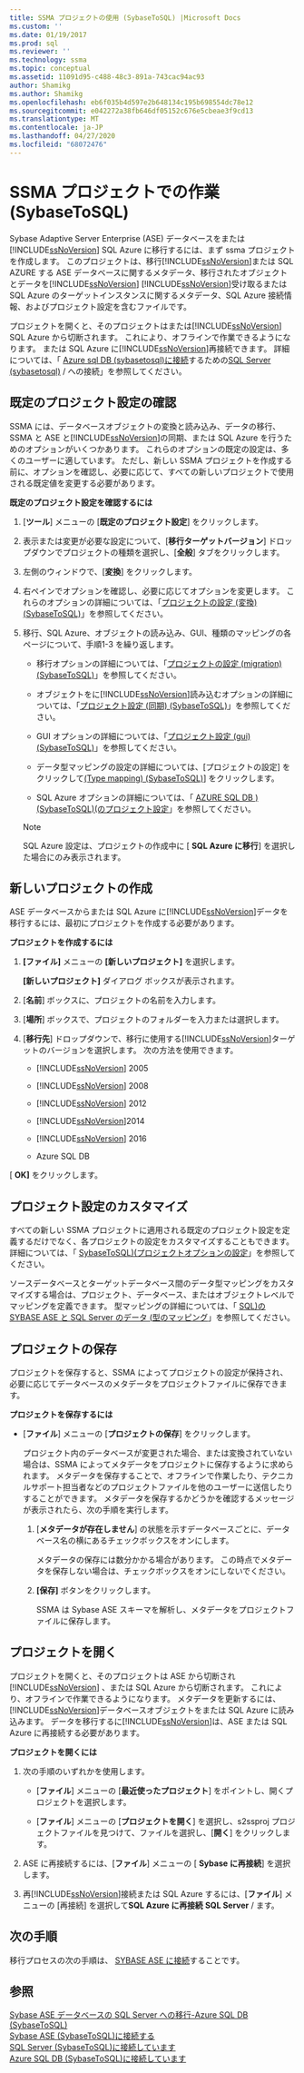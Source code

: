 ```yaml
---
title: SSMA プロジェクトの使用 (SybaseToSQL) |Microsoft Docs
ms.custom: ''
ms.date: 01/19/2017
ms.prod: sql
ms.reviewer: ''
ms.technology: ssma
ms.topic: conceptual
ms.assetid: 11091d95-c488-48c3-891a-743cac94ac93
author: Shamikg
ms.author: Shamikg
ms.openlocfilehash: eb6f035b4d597e2b648134c195b698554dc78e12
ms.sourcegitcommit: e042272a38fb646df05152c676e5cbeae3f9cd13
ms.translationtype: MT
ms.contentlocale: ja-JP
ms.lasthandoff: 04/27/2020
ms.locfileid: "68072476"
---
```

# <a name="working-with-ssma-projects-sybasetosql"></a>SSMA プロジェクトでの作業 (SybaseToSQL)
Sybase Adaptive Server Enterprise (ASE) データベースをまたは[!INCLUDE[ssNoVersion](../../includes/ssnoversion-md.md)] SQL Azure に移行するには、まず ssma プロジェクトを作成します。 このプロジェクトは、移行[!INCLUDE[ssNoVersion](../../includes/ssnoversion-md.md)]または SQL AZURE する ASE データベースに関するメタデータ、移行されたオブジェクトとデータを[!INCLUDE[ssNoVersion](../../includes/ssnoversion-md.md)] [!INCLUDE[ssNoVersion](../../includes/ssnoversion-md.md)]受け取るまたは SQL Azure のターゲットインスタンスに関するメタデータ、SQL Azure 接続情報、およびプロジェクト設定を含むファイルです。  
  
プロジェクトを開くと、そのプロジェクトはまたは[!INCLUDE[ssNoVersion](../../includes/ssnoversion-md.md)] SQL Azure から切断されます。 これにより、オフラインで作業できるようになります。 または SQL Azure に[!INCLUDE[ssNoVersion](../../includes/ssnoversion-md.md)]再接続できます。 詳細については、「 [Azure sql DB &#40;sybasetosql&#41;に接続](../../ssma/sybase/connecting-to-azure-sql-db-sybasetosql.md)するための[SQL Server &#40;sybasetosql&#41;](../../ssma/sybase/connecting-to-sql-server-sybasetosql.md)  / への接続」を参照してください。  
  
## <a name="reviewing-default-project-settings"></a>既定のプロジェクト設定の確認  
SSMA には、データベースオブジェクトの変換と読み込み、データの移行、SSMA と ASE と[!INCLUDE[ssNoVersion](../../includes/ssnoversion-md.md)]の同期、または SQL Azure を行うためのオプションがいくつかあります。 これらのオプションの既定の設定は、多くのユーザーに適しています。 ただし、新しい SSMA プロジェクトを作成する前に、オプションを確認し、必要に応じて、すべての新しいプロジェクトで使用される既定値を変更する必要があります。  
  
**既定のプロジェクト設定を確認するには**  
  
1.  [**ツール**] メニューの [**既定のプロジェクト設定**] をクリックします。  
  
2.  表示または変更が必要な設定について、[**移行ターゲットバージョン**] ドロップダウンでプロジェクトの種類を選択し、[**全般**] タブをクリックします。  
  
3.  左側のウィンドウで、[**変換**] をクリックします。  
  
4.  右ペインでオプションを確認し、必要に応じてオプションを変更します。 これらのオプションの詳細については、「[プロジェクトの設定 &#40;変換&#41; &#40;SybaseToSQL&#41;](../../ssma/sybase/project-settings-conversion-sybasetosql.md)」を参照してください。  
  
5.  移行、SQL Azure、オブジェクトの読み込み、GUI、種類のマッピングの各ページについて、手順1-3 を繰り返します。  
  
    -   移行オプションの詳細については、「[プロジェクトの設定 &#40;migration&#41; &#40;SybaseToSQL&#41;](../../ssma/sybase/project-settings-migration-sybasetosql.md)」を参照してください。  
  
    -   オブジェクトをに[!INCLUDE[ssNoVersion](../../includes/ssnoversion-md.md)]読み込むオプションの詳細については、「[プロジェクト設定 &#40;同期&#41; &#40;SybaseToSQL&#41;](../../ssma/sybase/project-settings-synchronization-sybasetosql.md)」を参照してください。  
  
    -   GUI オプションの詳細については、「[プロジェクト設定 &#40;gui&#41; &#40;SybaseToSQL&#41;](../../ssma/sybase/project-settings-gui-sybasetosql.md)」を参照してください。  
  
    -   データ型マッピングの設定の詳細については、[プロジェクトの設定] をクリックして[&#40;Type mapping&#41; &#40;SybaseToSQL&#41;](../../ssma/sybase/project-settings-type-mapping-sybasetosql.md)] をクリックします。  
  
    -   SQL Azure オプションの詳細については、「 [AZURE SQL DB &#41; &#40;SybaseToSQL&#41;&#40;のプロジェクト設定](../../ssma/sybase/project-settings-azure-sql-db-sybasetosql.md)」を参照してください。  
  
    > [!NOTE]  
    > SQL Azure 設定は、プロジェクトの作成中に [ **SQL Azure に移行**] を選択した場合にのみ表示されます。  
  
## <a name="creating-new-projects"></a>新しいプロジェクトの作成  
ASE データベースからまたは SQL Azure に[!INCLUDE[ssNoVersion](../../includes/ssnoversion-md.md)]データを移行するには、最初にプロジェクトを作成する必要があります。  
  
**プロジェクトを作成するには**  
  
1.  **[ファイル]** メニューの **[新しいプロジェクト]** を選択します。  
  
    **[新しいプロジェクト]** ダイアログ ボックスが表示されます。  
  
2.  [**名前**] ボックスに、プロジェクトの名前を入力します。  
  
3.  [**場所**] ボックスで、プロジェクトのフォルダーを入力または選択します。  
  
4.  [**移行先**] ドロップダウンで、移行に使用する[!INCLUDE[ssNoVersion](../../includes/ssnoversion-md.md)]ターゲットのバージョンを選択します。 次の方法を使用できます。  
  
    -   [!INCLUDE[ssNoVersion](../../includes/ssnoversion-md.md)] 2005  
  
    -   [!INCLUDE[ssNoVersion](../../includes/ssnoversion-md.md)] 2008  
  
    -   [!INCLUDE[ssNoVersion](../../includes/ssnoversion-md.md)] 2012  
  
    -   [!INCLUDE[ssNoVersion](../../includes/ssnoversion-md.md)]2014  
  
    -   [!INCLUDE[ssNoVersion](../../includes/ssnoversion-md.md)] 2016  
  
    -   Azure SQL DB  
  
[ **OK]** をクリックします。  
  
## <a name="customizing-project-settings"></a>プロジェクト設定のカスタマイズ  
すべての新しい SSMA プロジェクトに適用される既定のプロジェクト設定を定義するだけでなく、各プロジェクトの設定をカスタマイズすることもできます。 詳細については、「 [SybaseToSQL&#41;&#40;プロジェクトオプションの設定](../../ssma/sybase/setting-project-options-sybasetosql.md)」を参照してください。  
  
ソースデータベースとターゲットデータベース間のデータ型マッピングをカスタマイズする場合は、プロジェクト、データベース、またはオブジェクトレベルでマッピングを定義できます。 型マッピングの詳細については、「 [SQL&#41;の SYBASE ASE と SQL Server のデータ &#40;型のマッピング](../../ssma/sybase/mapping-sybase-ase-and-sql-server-data-types-sybasetosql.md)」を参照してください。  
  
## <a name="saving-projects"></a>プロジェクトの保存  
プロジェクトを保存すると、SSMA によってプロジェクトの設定が保持され、必要に応じてデータベースのメタデータをプロジェクトファイルに保存できます。  
  
**プロジェクトを保存するには**  
  
-   [**ファイル**] メニューの [**プロジェクトの保存**] をクリックします。  
  
    プロジェクト内のデータベースが変更された場合、または変換されていない場合は、SSMA によってメタデータをプロジェクトに保存するように求められます。 メタデータを保存することで、オフラインで作業したり、テクニカルサポート担当者などのプロジェクトファイルを他のユーザーに送信したりすることができます。 メタデータを保存するかどうかを確認するメッセージが表示されたら、次の手順を実行します。  
  
    1.  [**メタデータが存在しません**] の状態を示すデータベースごとに、データベース名の横にあるチェックボックスをオンにします。  
  
        メタデータの保存には数分かかる場合があります。 この時点でメタデータを保存しない場合は、チェックボックスをオンにしないでください。  
  
    2.  **[保存]** ボタンをクリックします。  
  
        SSMA は Sybase ASE スキーマを解析し、メタデータをプロジェクトファイルに保存します。  
  
## <a name="opening-projects"></a>プロジェクトを開く  
プロジェクトを開くと、そのプロジェクトは ASE から切断され[!INCLUDE[ssNoVersion](../../includes/ssnoversion-md.md)] 、または SQL Azure から切断されます。 これにより、オフラインで作業できるようになります。 メタデータを更新するには、 [!INCLUDE[ssNoVersion](../../includes/ssnoversion-md.md)]データベースオブジェクトをまたは SQL Azure に読み込みます。 データを移行するに[!INCLUDE[ssNoVersion](../../includes/ssnoversion-md.md)]は、ASE または SQL Azure に再接続する必要があります。  
  
**プロジェクトを開くには**  
  
1.  次の手順のいずれかを使用します。  
  
    -   [**ファイル**] メニューの [**最近使ったプロジェクト**] をポイントし、開くプロジェクトを選択します。  
  
    -   [**ファイル**] メニューの [**プロジェクトを開く**] を選択し、s2ssproj プロジェクトファイルを見つけて、ファイルを選択し、[**開く**] をクリックします。  
  
2.  ASE に再接続するには、[**ファイル**] メニューの [ **Sybase に再接続**] を選択します。  
  
3.  再[!INCLUDE[ssNoVersion](../../includes/ssnoversion-md.md)]接続または SQL Azure するには、[**ファイル**] メニューの [再接続] を選択して**SQL Azure に再接続** **SQL Server** / ます。  
  
## <a name="next-step"></a>次の手順  
移行プロセスの次の手順は、 [SYBASE ASE に接続](connecting-to-sybase-ase-sybasetosql.md)することです。  
  
## <a name="see-also"></a>参照  
[Sybase ASE データベースの SQL Server への移行-Azure SQL DB &#40;SybaseToSQL&#41;](../../ssma/sybase/migrating-sybase-ase-databases-to-sql-server-azure-sql-db-sybasetosql.md)  
[Sybase ASE &#40;SybaseToSQL&#41;に接続する](../../ssma/sybase/connecting-to-sybase-ase-sybasetosql.md)  
[SQL Server &#40;SybaseToSQL&#41;に接続しています](../../ssma/sybase/connecting-to-sql-server-sybasetosql.md)  
[Azure SQL DB &#40;SybaseToSQL&#41;に接続しています](../../ssma/sybase/connecting-to-azure-sql-db-sybasetosql.md)  
  
